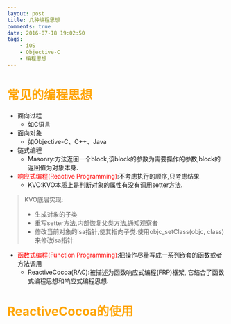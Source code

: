 ```yaml
---
layout: post
title: 几种编程思想
comments: true
date: 2016-07-18 19:02:50
tags:
    - iOS
    - Objective-C
    - 编程思想
---
```

# <font color=orange>常见的编程思想</font>

* 面向过程
    * 如C语言
* 面向对象
    * 如Objective-C、C++、Java
* 链式编程
    * Masonry:方法返回一个block,该block的参数为需要操作的参数,block的返回值为对象本身.
* <font color=red>响应式编程(Reactive Programming)</font>:不考虑执行的顺序,只考虑结果
    * KVO:KVO本质上是判断对象的属性有没有调用setter方法.
>KVO底层实现:
>* 生成对象的子类
>* 重写setter方法,内部恢复父类方法,通知观察者
>* 修改当前对象的isa指针,使其指向子类.使用objc_setClass(objc, class)来修改isa指针
* <font color=red>函数式编程(Function Programming)</font>:把操作尽量写成一系列嵌套的函数或者方法调用 
    * ReactiveCocoa(RAC):被描述为函数响应式编程(FRP)框架, 它结合了函数式编程思想和响应式编程思想.

# <font color=orange>ReactiveCocoa的使用</font>







